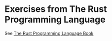 # Exercises from The Rust Programming Language

See [The Rust Programming Language Book](https://doc.rust-lang.org/book/title-page.html)

